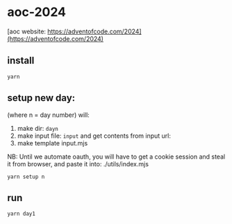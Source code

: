 # aoc-2024

[aoc website: https://adventofcode.com/2024](https://adventofcode.com/2024)

## install

```
yarn
```

## setup new day:

(where n = day number)
will:
 1. make dir: `dayn`
 2. make input file: `input` and get contents from input url:
 3. make template input.mjs


NB: Until we automate oauth, you will have to get a cookie session and steal it from browser, and paste it into: ./utils/index.mjs

```
yarn setup n
```

## run

```
yarn day1
```

